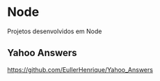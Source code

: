 # Node
Projetos desenvolvidos em Node

## Yahoo Answers

https://github.com/EullerHenrique/Yahoo_Answers
